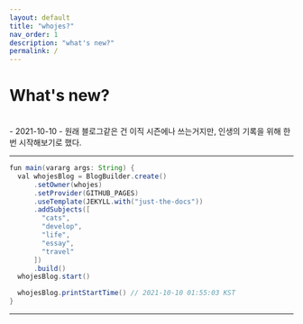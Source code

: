 ```yaml
---
layout: default
title: "whojes?"
nav_order: 1
description: "what's new?"
permalink: /
---
```


# What's new?

<br>
- 2021-10-10
    - 원래 블로그같은 건 이직 시즌에나 쓰는거지만, 인생의 기록을 위해 한 번 시작해보기로 했다.

---  
```java
fun main(vararg args: String) {
  val whojesBlog = BlogBuilder.create()
      .setOwner(whojes)
      .setProvider(GITHUB_PAGES)
      .useTemplate(JEKYLL.with("just-the-docs"))
      .addSubjects([
        "cats",
        "develop",
        "life",
        "essay",
        "travel"
      ])
      .build()
  whojesBlog.start()

  whojesBlog.printStartTime() // 2021-10-10 01:55:03 KST
}
```

---